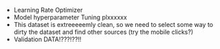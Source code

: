 - Learning Rate Optimizer
- Model hyperparameter Tuning plxxxxxx
- This dataset is extreeeeemly clean, so we need to select some way to dirty the dataset and find other sources (try the mobile clicks?)
- Validation DATA!???!??!!
